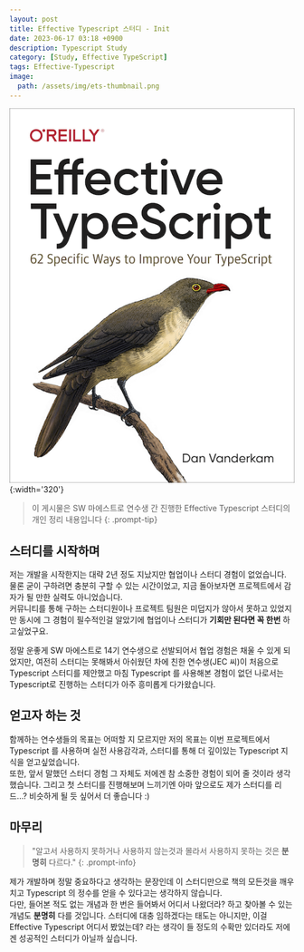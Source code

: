 ```yaml
---
layout: post
title: Effective Typescript 스터디 - Init
date: 2023-06-17 03:18 +0900
description: Typescript Study
category: [Study, Effective TypeScript]
tags: Effective-Typescript
image:
  path: /assets/img/ets-thumbnail.png
---
```


![DesktopView](/assets/img/ets.png){:width='320'}

> 이 게시물은 SW 마에스트로 연수생 간 진행한 Effective Typescript 스터디의 개인 정리 내용입니다
{: .prompt-tip}

## 스터디를 시작하며
저는 개발을 시작한지는 대략 2년 정도 지났지만 협업이나 스터디 경험이 없었습니다.     
물론 굳이 구하려면 충분히 구할 수 있는 시간이었고, 지금 돌아보자면 프로젝트에서 감자가 될 만한 실력도 아니었습니다.       
커뮤니티를 통해 구하는 스터디원이나 프로젝트 팀원은 미덥지가 않아서 못하고 있었지만 동시에 그 경험이 필수적인걸 알았기에 협업이나 스터디가 **기회만 된다면 꼭 한번** 하고싶었구요.

정말 운좋게 SW 마에스트로 14기 연수생으로 선발되어서 협업 경험은 채울 수 있게 되었지만, 여전히 스터디는 못해봐서 아쉬웠던 차에 친한 연수생(JEC 씨)이 처음으로 Typescript 스터디를 제안했고
마침 Typescript 를 사용해본 경험이 없던 나로서는 Typescript로 진행하는 스터디가 아주 흥미롭게 다가왔습니다.

## 얻고자 하는 것
함께하는 연수생들의 목표는 어떠할 지 모르지만 저의 목표는 이번 프로젝트에서 Typescript 를 사용하며 실전 사용감각과, 스터디를 통해 더 깊이있는 Typescript 지식을 얻고싶었습니다.     
또한, 앞서 말했던 스터디 경험 그 자체도 저에겐 참 소중한 경험이 되어 줄 것이라 생각했습니다. 그리고 첫 스터디를 진행해보며 느끼기엔 아마 앞으로도 제가 스터디를 리드...? 비슷하게 될 듯 싶어서 더 좋습니다 :) 

## 마무리
> "알고서 사용하지 못하거나 사용하지 않는것과 몰라서 사용하지 못하는 것은 **분명히** 다르다." 
{: .prompt-info}

제가 개발하며 정말 중요하다고 생각하는 문장인데 이 스터디만으로 책의 모든것을 깨우치고 Typescript 의 정수를 얻을 수 있다고는 생각하지 않습니다.      
다만, 들어본 적도 없는 개념과 한 번은 들어봐서 어디서 나왔더라? 하고 찾아볼 수 있는 개념도 **분명히** 다를 것입니다.
스터디에 대충 임하겠다는 태도는 아니지만, 이걸 Effective Typescript 어디서 봤었는데? 라는 생각이 들 정도의 수확만 있더라도 저에겐 성공적인 스터디가 아닐까 싶습니다.
